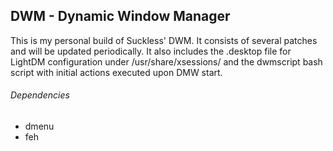 ## DWM - Dynamic Window Manager

This is my personal build of Suckless' DWM. It consists of several patches and will be updated periodically. 
It also includes the .desktop file for LightDM configuration under /usr/share/xsessions/ and the dwmscript bash script with initial actions executed upon DMW start. 

###### Dependencies

* dmenu
* feh
